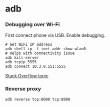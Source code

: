 # adb
### Debugging over Wi-Fi
First connect phone via USB. Enable debugging.
```
# Get WiFi IP address
adb shell ip -f inet addr show wlan0
# Helps with connectivity issue
adb kill-server
adb tcpip 5555
adb connect 10.3.0.151:5555
```
[Stack Overflow topic](https://stackoverflow.com/questions/2604727/how-can-i-connect-to-android-with-adb-over-tcp)

### Reverse proxy
```
adb reverse tcp:8000 tcp:8000
```
